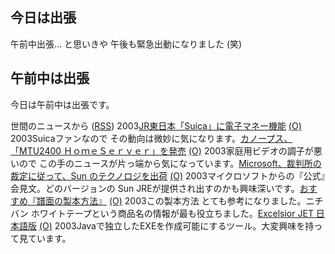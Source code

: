 ## 今日は出張

午前中出張… と思いきや 午後も緊急出動になりました (笑)






## 午前中は出張


今日は午前中は出張です。



世間のニュースから ([RSS](ig030312-news.xml)) 2003[JR東日本「Suica」に電子マネー機能](http://www.zdnet.co.jp/news/0303/04/njbt_07.html) [(O)](http://www.zdnet.co.jp/news/0303/04/njbt_07.html) 2003Suicaファンなので その動向は微妙に気になります。[カノープス、「MTU2400 ＨｏｍｅＳｅｒｖｅｒ」を発売](http://www.zdnet.co.jp/broadband/0303/04/lp08.html) [(O)](http://www.zdnet.co.jp/broadband/0303/04/lp08.html) 2003家庭用ビデオの調子が悪いので この手のニュースが片っ端から気になっています。[Microsoft、裁判所の裁定に従って、Sun のテクノロジを出荷](http://www.microsoft.com/japan/windowsxp/pro/evaluation/news/jre.asp) [(O)](http://www.microsoft.com/japan/windowsxp/pro/evaluation/news/jre.asp) 2003マイクロソフトからの『公式』会見文。どのバージョンの Sun JREが提供され出すのかも興味深いです。[おすすめ『譜面の製本方法』](http://homepage1.nifty.com/nco/binding/binding.html) [(O)](http://homepage1.nifty.com/nco/binding/binding.html) 2003この製本方法 とても参考になりました。ニチバン ホワイトテープという商品名の情報が最も役立ちました。[Excelsior JET 日本語版](http://www.xlsoft.com/jp/products/jet/) [(O)](http://www.xlsoft.com/jp/products/jet/) 2003Javaで独立したEXEを作成可能にするツール。大変興味を持って見ています。